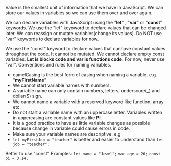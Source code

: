 Value is the smallest unit of information that we have in JavaScript.
We can store our values in variables so we can use them over and over again.

We can declare variables with JavaScript using the "**let**" , "**var**"  or "**const**" keywords.
We use the "let" keyoword to declare values that can be changed later.
We can reassign or mutate variables(change its values).
Do NOT use "var" keywords to declare variables for now.

We use the "const" keyword to declare values that canhave constant values throughout the code. It cannot be mutated.
We cannot declare empty const variables.
**Let is blocks code and var is functions code.**
For now, never use "var".
Conventions and rules for naming variables.
- camelCasing is the best form of casing when naming a variable. e.g "**myFirstName**"
- We cannot start variable names with numbers.
- A variable name can only contain numbers, letters, underscore(_) and dollar($) sign.
- We cannot name a variable with a reserved keyword like function, array etc.
- Do not start a variable name with an uppercase letter. Variables written in uppercasing are constant values like **PI**.
- It is a good practice to have as little variable changes as possible because change in variable could cause errors in code.
- Make sure your variable names are descriptive. e.g 
- `let myFirstJob = "teacher"` is better and easier to understand than `let job = "teacher";`

Better to use "const"
Examples:
`let name = "Jewel";`
`var age = 20;`
`const pi = 3.14;`